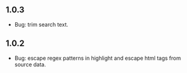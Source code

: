 ## 1.0.3
- Bug: trim search text.

## 1.0.2
- Bug: escape regex patterns in highlight and escape html tags from source data.